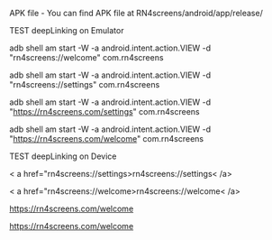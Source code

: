 APK file - 
You can find APK file at RN4screens/android/app/release/

TEST deepLinking on Emulator

adb shell am start -W -a android.intent.action.VIEW -d "rn4screens://welcome" com.rn4screens

adb shell am start -W -a android.intent.action.VIEW -d "rn4screens://settings" com.rn4screens

adb shell am start -W -a android.intent.action.VIEW -d "https://rn4screens.com/settings" com.rn4screens

adb shell am start -W -a android.intent.action.VIEW -d "https://rn4screens.com/welcome" com.rn4screens

TEST deepLinking on Device

< a href="rn4screens://settings>rn4screens://settings< /a>

< a href="rn4screens://welcome>rn4screens://welcome< /a>

<a href="https://rn4screens.com/welcome">https://rn4screens.com/welcome

<a href="https://rn4screens.com/welcome">https://rn4screens.com/welcome
